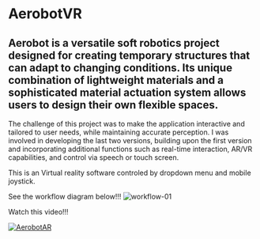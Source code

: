 ﻿# AerobotVR

## Aerobot is a versatile soft robotics project designed for creating temporary structures that can adapt to changing conditions. Its unique combination of lightweight materials and a sophisticated material actuation system allows users to design their own flexible spaces.

The challenge of this project was to make the application interactive and tailored to user needs, while maintaining accurate perception. I was involved in developing the last two versions, building upon the first version and incorporating additional functions such as real-time interaction, AR/VR capabilities, and control via speech or touch screen.

This is an Virtual reality software controled by dropdown menu and mobile joystick.


See the workflow diagram below!!!
![workflow-01](https://github.com/Nannoi/AerobotAR/assets/126888189/b8f1e32c-532b-4fd7-b9fd-5ca0dd04faa7)

Watch this video!!!

[![AerobotAR](https://img.youtube.com/vi/nnbhwC07Bl4/0.jpg)](https://youtu.be/nnbhwC07Bl4)

